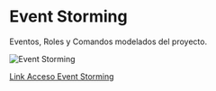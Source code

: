 # Event Storming

Eventos, Roles y Comandos modelados del proyecto.

![Event Storming](Event_Storming.png)

[Link Acceso Event Storming](https://drive.google.com/file/d/1DDlW6xcjCXkYF9QWFzUqKPDn6VK0yGvc/view?usp=share_link)